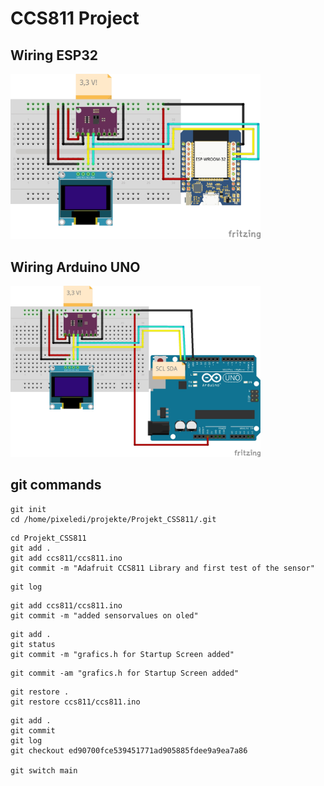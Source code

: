 # CCS811 Project

## Wiring ESP32
<img src="https://github.com/git4arduino/ccs811/blob/e31df257bb85acc81bbe2c27e52e904d2b45f6a8/11_ccs811_Verdrahtung.jpg" width="400">

## Wiring Arduino UNO
<img src="https://github.com/git4arduino/ccs811/blob/5b6844f7f2e19cc47b7c47f90c1c1a541311e2e3/17_ccs811_ccs811_arduinoUno.jpg" width="400">

## git commands

```
git init
cd /home/pixeledi/projekte/Projekt_CSS811/.git
```

```
cd Projekt_CSS811
git add .
git add ccs811/ccs811.ino
git commit -m "Adafruit CCS811 Library and first test of the sensor"
```

```
git log
```

```
git add ccs811/ccs811.ino
git commit -m "added sensorvalues on oled"
```

```
git add .
git status 
git commit -m "grafics.h for Startup Screen added"
```

```
git commit -am "grafics.h for Startup Screen added"
```

```
git restore .
git restore ccs811/ccs811.ino
```

```
git add .
git commit
git log
git checkout ed90700fce539451771ad905885fdee9a9ea7a86

git switch main
```

